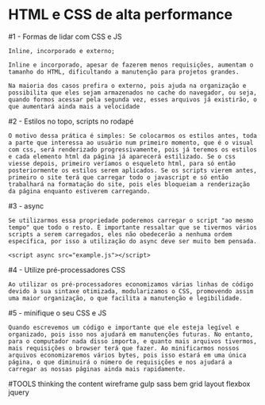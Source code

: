 # HTML e CSS de alta performance

#1 - Formas de lidar com CSS e JS

    Inline, incorporado e externo;

    Inline e incorporado, apesar de fazerem menos requisições, aumentam o tamanho do HTML, dificultando a manutenção para projetos grandes.

    Na maioria dos casos prefira o externo, pois ajuda na organização e possibilita que eles sejam armazenados no cache do navegador, ou seja, quando formos acessar pela segunda vez, esses arquivos já existirão, o que aumentará ainda mais a velocidade

#2 - Estilos no topo, scripts no rodapé

    O motivo dessa prática é simples: Se colocarmos os estilos antes, toda a parte que interessa ao usuário num primeiro momento, que é o visual com css, será renderizado progressivamente, pois já teremos os estilos e cada elemento html da página já aparecerá estilizado. Se o css viesse depois, primeiro veríamos o esqueleto html, para só então posteriormente os estilos serem aplicados. Se os scripts vierem antes, primeiro o site terá que carregar todo o javascript e só então trabalhará na formatação do site, pois eles bloqueiam a renderização da página enquanto estiverem carregando.

#3 - async

    Se utilizarmos essa propriedade poderemos carregar o script "ao mesmo tempo" que todo o resto. É importante ressaltar que se tivermos vários scripts a serem carregados, eles não obedecerão a nenhuma ordem específica, por isso a utilização do async deve ser muito bem pensada.

    <script async src="example.js"></script>

#4 - Utilize pré-processadores CSS

    Ao utilizar os pré-processadores economizamos várias linhas de código devido à sua sintaxe otimizada, modularizamos o CSS, promovendo assim uma maior organização, o que facilita a manutenção e legibilidade.

#5 - minifique o seu CSS e JS

    Quando escrevemos um código e importante que ele esteja legível e organizado, pois isso nos ajudará em manutenções futuras. No entanto, para o computador nada disso importa, e quanto mais arquivos tivermos, mais requisições o browser terá que fazer. Ao minificarmos nossos arquivos economizaremos vários bytes, pois isso estará em uma única página, o que diminuirá o número de requisições e nos ajudará a carregar as nossas páginas ainda mais rapidamente.

#TOOLS
thinking the content
wireframe
gulp
sass
bem
grid layout
flexbox
jquery